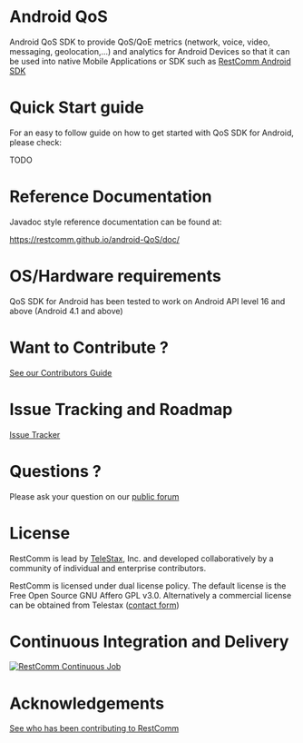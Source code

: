 Android QoS
================

Android QoS SDK to provide QoS/QoE metrics (network, voice, video, messaging, geolocation,...) and analytics for Android Devices so that it can be used into native Mobile Applications or SDK such as [RestComm Android SDK](https://github.com/RestComm/restcomm-android-sdk)

Quick Start guide
================

For an easy to follow guide on how to get started with QoS SDK for Android, please check:

TODO

Reference Documentation
================

Javadoc style reference documentation can be found at:

https://restcomm.github.io/android-QoS/doc/




OS/Hardware requirements
================

QoS SDK for Android has been tested to work on Android API level 16 and above (Android 4.1 and above)

Want to Contribute ? 
========
[See our Contributors Guide](https://github.com/RestComm/RestComm-Core/wiki/Contribute-to-RestComm)

Issue Tracking and Roadmap
========
[Issue Tracker](https://github.com/RestComm/android-qos/issues)

Questions ?
========
Please ask your question on our [public forum](http://groups.google.com/group/restcomm)

License
========

RestComm is lead by [TeleStax](http://www.telestax.com/), Inc. and developed collaboratively by a community of individual and enterprise contributors.

RestComm is licensed under dual license policy. The default license is the Free Open Source GNU Affero GPL v3.0. Alternatively a commercial license can be obtained from Telestax ([contact form](http://www.telestax.com/contactus/#InquiryForm))

Continuous Integration and Delivery
========
[![RestComm Continuous Job](http://www.cloudbees.com/sites/default/files/Button-Built-on-CB-1.png)](https://mobicents.ci.cloudbees.com/job/RestComm/)

Acknowledgements
========
[See who has been contributing to RestComm](http://www.telestax.com/opensource/acknowledgments/)
